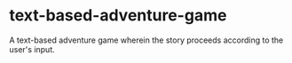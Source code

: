 # text-based-adventure-game
A text-based adventure game wherein the story proceeds according to the user's input.
